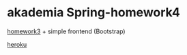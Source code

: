 # akademia Spring-homework4

[homework3](https://github.com/M111q/aSpring-hk3) + simple frontend (Bootstrap)

[heroku](https://still-brook-15321.herokuapp.com/)